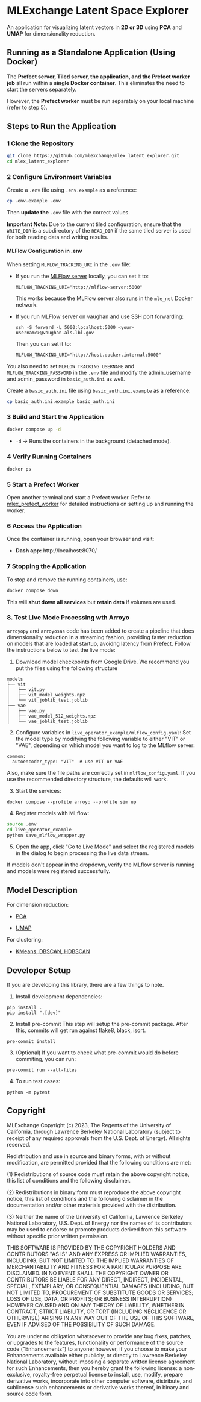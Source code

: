 # MLExchange Latent Space Explorer

An application for visualizing latent vectors in **2D or 3D** using **PCA** and **UMAP** for dimensionality reduction.

## Running as a Standalone Application (Using Docker)

The **Prefect server, Tiled server, the application, and the Prefect worker job** all run within a **single Docker container**. This eliminates the need to start the servers separately.

However, the **Prefect worker** must be run separately on your local machine (refer to step 5). 

## Steps to Run the Application

### 1 Clone the Repository

```sh
git clone https://github.com/mlexchange/mlex_latent_explorer.git
cd mlex_latent_explorer
```

### 2 Configure Environment Variables

Create a `.env` file using `.env.example` as a reference:

```sh
cp .env.example .env
```

Then **update the** `.env` file with the correct values.

**Important Note:** Due to the current tiled configuration, ensure that the `WRITE_DIR` is a subdirectory of the `READ_DIR` if the same tiled server is used for both reading data and writing results.

#### MLFlow Configuration in .env

When setting `MLFLOW_TRACKING_URI` in the `.env` file:

- If you run the [MLFlow server](https://github.com/xiaoyachong/mlex_mlflow) locally, you can set it to:
  ```
  MLFLOW_TRACKING_URI="http://mlflow-server:5000"
  ```
  This works because the MLFlow server also runs in the `mle_net` Docker network.

- If you run MLFlow server on vaughan and use SSH port forwarding:
  ```
  ssh -S forward -L 5000:localhost:5000 <your-username>@vaughan.als.lbl.gov
  ```
  Then you can set it to:
  ```
  MLFLOW_TRACKING_URI="http://host.docker.internal:5000"
  ```

You also need to set  `MLFLOW_TRACKING_USERNAME` and `MLFLOW_TRACKING_PASSWORD` in the `.env` file and modify the admin_username and admin_password in `basic_auth.ini` as well.

Create a `basic_auth.ini` file using `basic_auth.ini.example` as a reference:

```sh
cp basic_auth.ini.example basic_auth.ini
```

### 3 Build and Start the Application

```sh
docker compose up -d
```

* `-d` → Runs the containers in the background (detached mode).

### 4 Verify Running Containers

```sh
docker ps
```

### 5 Start a Prefect Worker

Open another terminal and start a Prefect worker. Refer to [mlex_prefect_worker](https://github.com/mlexchange/mlex_prefect_worker) for detailed instructions on setting up and running the worker.


### 6 Access the Application

Once the container is running, open your browser and visit:
* **Dash app:** http://localhost:8070/

### 7 Stopping the Application

To stop and remove the running containers, use:

```sh
docker compose down
```

This will **shut down all services** but **retain data** if volumes are used.

### 8. Test Live Mode Processing wth Arroyo

`arroyopy` and `arroyosas` code has been added to create a pipeline that does dimensionality reduction in a streaming fashion, providing faster reduction on models that are loaded at startup, avoidng latency from Prefect. Follow the instructions below to test the live mode:

1. Download model checkpoints from Google Drive. We recommend you put the files using the following structure
```
models
├── vit
│   ├── vit.py
│   ├── vit_model_weights.npz
│   └── vit_joblib_test.joblib
├── vae
│   ├── vae.py
│   ├── vae_model_512_weights.npz
│   └── vae_joblib_test.joblib

```

2. Configure variables in `live_operator_example/mlflow_config.yaml`:
Set the model type by modifying the following variable to either "VIT" or "VAE", depending on which model you want to log to the MLflow server:
```
common:
  autoencoder_type: "VIT"  # use VIT or VAE
```

Also, make sure the file paths are correctly set in `mlflow_config.yaml`. If you use the recommended directory structure, the defaults will work.

3. Start the services:
```
docker compose --profile arroyo --profile sim up
```

4. Register models with MLflow:
```sh
source .env
cd live_operator_example
python save_mlflow_wrapper.py
```

5. Open the app, click "Go to Live Mode" and select the registered models in the dialog to begin processing the live data stream.

If models don't appear in the dropdown, verify the MLflow server is running and models were registered successfully.

## Model Description

For dimension reduction:
- [PCA](https://github.com/mlexchange/mlex_dimension_reduction_pca)

- [UMAP](https://github.com/mlexchange/mlex_dimension_reduction_umap)

For clustering:
- [KMeans, DBSCAN, HDBSCAN](https://github.com/mlexchange/mlex_clustering)

## Developer Setup
If you are developing this library, there are a few things to note.

1. Install development dependencies:

```
pip install .
pip install ".[dev]"
```

2. Install pre-commit
This step will setup the pre-commit package. After this, commits will get run against flake8, black, isort.

```
pre-commit install
```

3. (Optional) If you want to check what pre-commit would do before commiting, you can run:

```
pre-commit run --all-files
```

4. To run test cases:

```
python -m pytest
```


## Copyright
MLExchange Copyright (c) 2023, The Regents of the University of California,
through Lawrence Berkeley National Laboratory (subject to receipt of
any required approvals from the U.S. Dept. of Energy). All rights reserved.

Redistribution and use in source and binary forms, with or without
modification, are permitted provided that the following conditions are met:

(1) Redistributions of source code must retain the above copyright notice,
this list of conditions and the following disclaimer.

(2) Redistributions in binary form must reproduce the above copyright
notice, this list of conditions and the following disclaimer in the
documentation and/or other materials provided with the distribution.

(3) Neither the name of the University of California, Lawrence Berkeley
National Laboratory, U.S. Dept. of Energy nor the names of its contributors
may be used to endorse or promote products derived from this software
without specific prior written permission.


THIS SOFTWARE IS PROVIDED BY THE COPYRIGHT HOLDERS AND CONTRIBUTORS "AS IS"
AND ANY EXPRESS OR IMPLIED WARRANTIES, INCLUDING, BUT NOT LIMITED TO, THE
IMPLIED WARRANTIES OF MERCHANTABILITY AND FITNESS FOR A PARTICULAR PURPOSE
ARE DISCLAIMED. IN NO EVENT SHALL THE COPYRIGHT OWNER OR CONTRIBUTORS BE
LIABLE FOR ANY DIRECT, INDIRECT, INCIDENTAL, SPECIAL, EXEMPLARY, OR
CONSEQUENTIAL DAMAGES (INCLUDING, BUT NOT LIMITED TO, PROCUREMENT OF
SUBSTITUTE GOODS OR SERVICES; LOSS OF USE, DATA, OR PROFITS; OR BUSINESS
INTERRUPTION) HOWEVER CAUSED AND ON ANY THEORY OF LIABILITY, WHETHER IN
CONTRACT, STRICT LIABILITY, OR TORT (INCLUDING NEGLIGENCE OR OTHERWISE)
ARISING IN ANY WAY OUT OF THE USE OF THIS SOFTWARE, EVEN IF ADVISED OF THE
POSSIBILITY OF SUCH DAMAGE.

You are under no obligation whatsoever to provide any bug fixes, patches,
or upgrades to the features, functionality or performance of the source
code ("Enhancements") to anyone; however, if you choose to make your
Enhancements available either publicly, or directly to Lawrence Berkeley
National Laboratory, without imposing a separate written license agreement
for such Enhancements, then you hereby grant the following license: a
non-exclusive, royalty-free perpetual license to install, use, modify,
prepare derivative works, incorporate into other computer software,
distribute, and sublicense such enhancements or derivative works thereof,
in binary and source code form.
